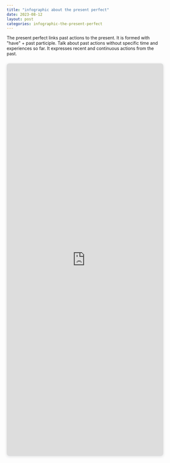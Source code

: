 ```yaml
---
title: "infographic about the present perfect"
date: 2023-08-12
layout: post
categories: infographic-the-present-perfect
---
```


The present perfect links past actions to the present. It is formed with "have" + past participle.
Talk about past actions without specific time and experiences so far.
It expresses recent and continuous actions from the past.


<div style="position: relative; width: 100%; height: 0; padding-top: 250.0000%;
 padding-bottom: 0; box-shadow: 0 2px 8px 0 rgba(63,69,81,0.16); margin-top: 1.6em; margin-bottom: 0.9em; overflow: hidden;
 border-radius: 8px; will-change: transform;">
  <iframe loading="lazy" style="position: absolute; width: 100%; height: 100%; top: 0; left: 0; border: none; padding: 0;margin: 0;"
    src="https:&#x2F;&#x2F;www.canva.com&#x2F;design&#x2F;DAFrVoPwDcY&#x2F;view?embed" allowfullscreen="allowfullscreen" allow="fullscreen">
  </iframe>
</div>
